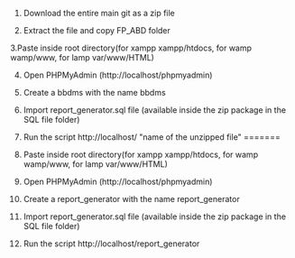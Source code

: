 1. Download the entire main git as a zip file

2. Extract the file and copy FP_ABD folder

3.Paste inside root directory(for xampp xampp/htdocs, for wamp wamp/www, for lamp var/www/HTML)

4. Open PHPMyAdmin (http://localhost/phpmyadmin)

5. Create a bbdms with the name bbdms

6. Import report_generator.sql file (available inside the zip package in the SQL file folder)

7. Run the script http://localhost/ "name of the unzipped file"
=======
8. Paste inside root directory(for xampp xampp/htdocs, for wamp wamp/www, for lamp var/www/HTML)

9. Open PHPMyAdmin (http://localhost/phpmyadmin)

10. Create a report_generator with the name report_generator

11. Import report_generator.sql file (available inside the zip package in the SQL file folder)

12. Run the script http://localhost/report_generator
